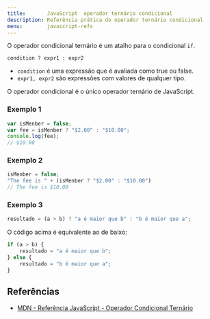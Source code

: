 ```yaml
---
title:       JavaScript  operador ternário condicional
description: Referência prática do operador ternário condicional
menu:        javascript-refs
---
```


O operador condicional ternário é um atalho para o condicional `if`.

    condition ? expr1 : expr2

- `condition` é uma expressão que é avaliada como true ou false.
- `expr1, expr2` são expressões com valores de qualquer tipo. 

O operador condicional é o único operador ternário de JavaScript.


### Exemplo 1

```javascript
var isMenber = false;
var fee = isMenber ? "$2.00" : "$10.00";
console.log(fee);
// $10.00
```


### Exemplo 2


```javascript
isMenber = false;
"The fee is " + (isMenber ? "$2.00" : "$10.00")
// The fee is $10.00
```


### Exemplo 3

```javascript
resultado = (a > b) ? "a é maior que b" : "b é maior que a";
```

O código acima é equivalente ao de baixo:

```javascript
if (a > b) {
    resultado = "a é maior que b";
} else {
    resultado = "b é maior que a";
}
```



Referências
---

- [MDN - Referência JavaScript - Operador Condicional Ternário](https://developer.mozilla.org/pt-BR/docs/Web/JavaScript/Reference/Operators/Operador_Condicional "link-externo")
